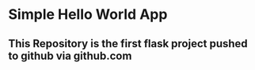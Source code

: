 # Simple Hello World App
## This Repository is the first flask project pushed to github via github.com